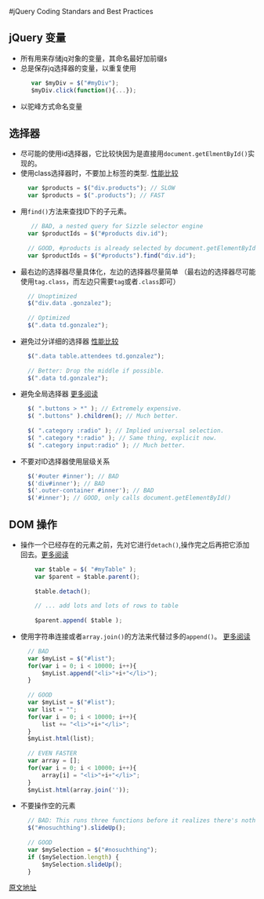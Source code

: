 #jQuery Coding Standars and Best Practices

## jQuery 变量 ##

- 所有用来存储jq对象的变量，其命名最好加前缀`$`
- 总是保存jq选择器的变量，以重复使用
  ```js
	 var $myDiv = $("#myDiv");
	 $myDiv.click(function(){...});
  ```
- 以驼峰方式命名变量


## 选择器 ##

- 尽可能的使用id选择器，它比较快因为是直接用`document.getElmentById()`实现的。
- 使用class选择器时，不要加上标签的类型. [性能比较](http://jsperf.com/jqeury-selector-test)
  ```js
	var $products = $("div.products"); // SLOW
	var $products = $(".products"); // FAST
  ```
- 用`find()`方法来查找ID下的子元素。
  ```js
     // BAD, a nested query for Sizzle selector engine
	var $productIds = $("#products div.id");
	
	// GOOD, #products is already selected by document.getElementById() so only div.id needs to go through Sizzle selector engine
	var $productIds = $("#products").find("div.id");
  ```
- 最右边的选择器尽量具体化，左边的选择器尽量简单 （最右边的选择器尽可能使用`tag.class`，而左边只需要`tag`或者`.class`即可）
  ```js
    // Unoptimized
	$("div.data .gonzalez");
	
	// Optimized
	$(".data td.gonzalez");
  ```
- 避免过分详细的选择器 [性能比较](http://jsperf.com/avoid-excessive-specificity)
  ```js
	$(".data table.attendees td.gonzalez");
 
	// Better: Drop the middle if possible.
	$(".data td.gonzalez");
  ```
- 避免全局选择器 [更多阅读](http://learn.jquery.com/performance/optimize-selectors/)
  ```js
    $( ".buttons > *" ); // Extremely expensive.
	$( ".buttons" ).children(); // Much better.
	 
	$( ".category :radio" ); // Implied universal selection.
	$( ".category *:radio" ); // Same thing, explicit now.
	$( ".category input:radio" ); // Much better.
  ```
- 不要对ID选择器使用层级关系
  ```js
	$('#outer #inner'); // BAD
	$('div#inner'); // BAD
	$('.outer-container #inner'); // BAD
	$('#inner'); // GOOD, only calls document.getElementById()
  ```


## DOM 操作 ##

- 操作一个已经存在的元素之前，先对它进行`detach()`,操作完之后再把它添加回去。[更多阅读](http://learn.jquery.com/performance/detach-elements-before-work-with-them/)
	```js
		var $table = $( "#myTable" );
		var $parent = $table.parent();
		 
		$table.detach();
		 
		// ... add lots and lots of rows to table
		 
		$parent.append( $table );
    ```

- 使用字符串连接或者`array.join()`的方法来代替过多的`append()`。 [更多阅读](http://learn.jquery.com/performance/append-outside-loop/)
  ```js
	// BAD
	var $myList = $("#list");
	for(var i = 0; i < 10000; i++){
	    $myList.append("<li>"+i+"</li>");
	}
	 
	// GOOD
	var $myList = $("#list");
	var list = "";
	for(var i = 0; i < 10000; i++){
	    list += "<li>"+i+"</li>";
	}
	$myList.html(list);
	 
	// EVEN FASTER
	var array = []; 
	for(var i = 0; i < 10000; i++){
	    array[i] = "<li>"+i+"</li>"; 
	}
	$myList.html(array.join(''));
  ```
- 不要操作空的元素
  ```js
    // BAD: This runs three functions before it realizes there's nothing in the selection
	$("#nosuchthing").slideUp();
	 
	// GOOD
	var $mySelection = $("#nosuchthing");
	if ($mySelection.length) {
	    $mySelection.slideUp();
	}
  ```

[原文地址](http://lab.abhinayrathore.com/jquery-standards/)